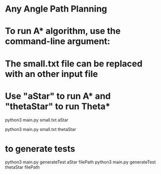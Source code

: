 # Any Angle Path Planning

# To run A* algorithm, use the command-line argument: 
# The small.txt file can be replaced with an other input file
# Use "aStar" to run A* and "thetaStar" to run Theta*

python3 main.py small.txt aStar

python3 main.py small.txt thetaStar

# to generate tests

python3 main.py generateTest aStar filePath
python3 main.py generateTest thetaStar filePath